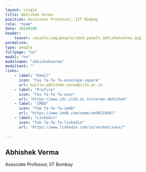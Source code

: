 ```yaml
---
layout: single
title: Abhishek Verma
position: Assistant Professor, IIT Bombay
role: "team"
date: 20240109
header:
    teaser: /assets/img/people/imxd_people_abhishekverma.jpg
permalink:
type: people
fullpage: "no"
modal: "no"
modalname: "abhishekverma"
modaltext: ""
links:
    - label: "Email"
      icon: "fas fa-fw fa-envelope-square"
      url: mailto:abhishek.verma@iitb.ac.in
    - label: "Profile"
      icon: "fas fa-fw fa-user"
      url: "https://www.idc.iitb.ac.in/verma-abhishek"
    - label: "IMDb"
      icon: "fab fa-fw fa-imdb"
      url: "https://www.imdb.com/name/nm9021840/"         
    - label: "Linkedin"
      icon: "fab fa-fw fa-linkedin"
      url: "https://www.linkedin.com/in/vermatisans/"
      
---
```


## Abhishek Verma
Associate Professor, IIT Bombay


